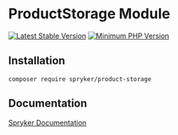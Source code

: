 # ProductStorage Module
[![Latest Stable Version](https://poser.pugx.org/spryker/product-storage/v/stable.svg)](https://packagist.org/packages/spryker/product-storage)
[![Minimum PHP Version](https://img.shields.io/badge/php-%3E%3D%208.3-8892BF.svg)](https://php.net/)

## Installation

```
composer require spryker/product-storage
```

## Documentation

[Spryker Documentation](https://spryker.github.io)
